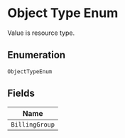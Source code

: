 
# Object Type Enum

Value is resource type.

## Enumeration

`ObjectTypeEnum`

## Fields

| Name |
|  --- |
| `BillingGroup` |

